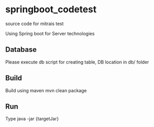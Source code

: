 # springboot_codetest
source code for mitrais test

Using Spring boot for Server technologies

## Database
Please execute db script for creating table,
DB location in db/ folder

## Build
Build using maven mvn clean package

## Run
Type java -jar {targetJar}
